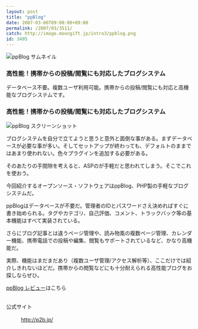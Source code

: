 ```yaml
---
layout: post
title: "ppBlog"
date: 2007-03-06T09:00:00+09:00
permalink: /2007/03/3511/
catch: http://image.moongift.jp/intro3/ppblog.png
id: 3495
---
```

 ![ppBlog サムネイル](http://image.moongift.jp/intro3/ppblog.t.png "ppBlog サムネイル")
  

### 高性能！携帯からの投稿/閲覧にも対応したブログシステム
  
データベース不要。複数ユーザ利用可能。携帯からの投稿/閲覧にも対応と高機能なブログシステムです。  
<!--more-->  

### 高性能！携帯からの投稿/閲覧にも対応したブログシステム
  

![ppBlog スクリーンショット](http://image.moongift.jp/intro3/ppblog.png "ppBlog スクリーンショット")

  

ブログシステムを自分で立てようと思うと意外と面倒な事がある。まずデータベースが必要な事が多い。そしてセットアップが終わっても、デフォルトのままではあまり使われない。色々プラグインを追加する必要がある。

  

そのあたりの手間隙を考えると、ASPのが手軽だと思われてしまう。そこでこれを使おう。

  

今回紹介するオープンソース・ソフトウェアはppBlog、PHP製の手軽なブログシステムだ。

  

ppBlogはデータベースが不要だ。管理者のIDとパスワードさえ決めればすぐに書き始められる。タグやカテゴリ、自己評価、コメント、トラックバック等の基本機能はすべて実装されている。

  

さらにブログ記事とは違うページ管理や、読み物風の複数ページ管理、カレンダー機能、携帯電話での投稿や編集、閲覧もサポートされているなど、かなり高機能だ。

  

実際、機能はまだまだあり（複数ユーザ管理/アクセス解析等）、ここだけでは紹介しきれないほどだ。携帯からの閲覧などにも十分耐えられる高性能ブログをお探しならぜひ。

  

[ppBlog レビュー](http://oss.moongift.jp/review/i-3515.html)はこちら

  
<dl>
<br><dt>公式サイト</dt>
<br><dd><a href="http://p2b.jp/" target="_blank">http://p2b.jp/</a></dd>
<br>
</dl>
